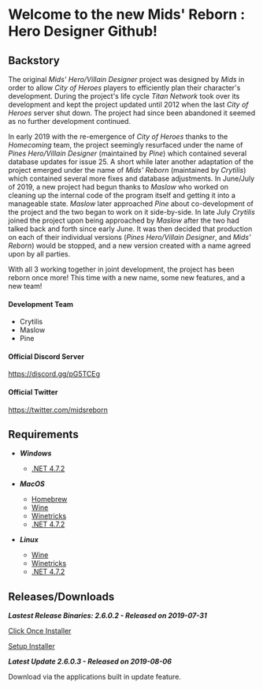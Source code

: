 # Welcome to the new Mids' Reborn : Hero Designer Github!
## Backstory
The original _Mids' Hero/Villain Designer_ project was designed by _Mids_ in order to allow _City of Heroes_ players to efficiently plan their character's development. During the project's life cycle _Titan Network_ took over its development and kept the project updated until 2012 when the last _City of Heroes_ server shut down. The project had since been abandoned it seemed as no further development continued.

In early 2019 with the re-emergence of _City of Heroes_ thanks to the _Homecoming_ team, the project seemingly resurfaced under the name of _Pines Hero/Villain Designer_ (maintained by _Pine_) which contained several database updates for issue 25. A short while later another adaptation of the project emerged under the name of _Mids' Reborn_ (maintained by _Crytilis_) which contained several more fixes and database adjustments. In June/July of 2019, a new project had begun thanks to _Maslow_ who worked on cleaning up the internal code of the program itself and getting it into a manageable state. _Maslow_ later approached _Pine_ about co-development of the project and the two began to work on it side-by-side. In late July _Crytilis_ joined the project upon being approached by _Maslow_ after the two had talked back and forth since early June. It was then decided that production on each of their individual versions (_Pines Hero/Villain Designer_, and _Mids' Reborn_) would be stopped, and a new version created with a name agreed upon by all parties.

 

With all 3 working together in joint development, the project has been reborn once more! This time with a new name, some new features, and a new team!

#### Development Team
- Crytilis
- Maslow
- Pine

#### Official Discord Server
https://discord.gg/pG5TCEg

#### Official Twitter
https://twitter.com/midsreborn

## Requirements

* **_Windows_**

   * [.NET 4.7.2](https://dotnet.microsoft.com/download/thank-you/net472)

* **_MacOS_**

   * [Homebrew](https://brew.sh/)  
   * [Wine](https://www.winehq.org/)  
   * [Winetricks](https://brewformulas.org/Winetricks)  
   * [.NET 4.7.2](https://dotnet.microsoft.com/download/thank-you/net472)  

* **_Linux_**

   * [Wine](https://www.winehq.org/)  
   * [Winetricks](https://github.com/Winetricks/winetricks)  
   * [.NET 4.7.2](https://dotnet.microsoft.com/download/thank-you/net472)  

## Releases/Downloads

**_Lastest Release Binaries: 2.6.0.2 - Released on 2019-07-31_**

[Click Once Installer](https://github.com/ImaginaryDevelopment/imaginary-hero-designer/tree/Release2.6.0.2)

[Setup Installer](https://midsreborn.com/download/MRB_Setup.exe)

**_Latest Update 2.6.0.3 - Released on 2019-08-06_**

Download via the applications built in update feature.
